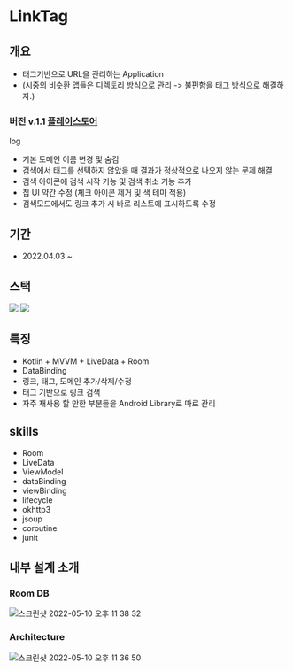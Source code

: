 # LinkTag
## 개요
- 태그기반으로 URL을 관리하는 Application
- (시중의 비슷환 앱들은 디렉토리 방식으로 관리 -> 불편함을 태그 방식으로 해결하자.)
### 버전 v.1.1  <a href ="https://play.google.com/store/apps/details?id=com.github.yeeun_yun97.toy.linksaver" target = "_blank" >플레이스토어</a>
log
- 기본 도메인 이름 변경 및 숨김
- 검색에서 태그를 선택하지 않았을 때 결과가 정상적으로 나오지 않는 문제 해결
- 검색 아이콘에 검색 시작 기능 및 검색 취소 기능 추가
- 칩 UI 약간 수정 (체크 아이콘 제거 및 색 테마 적용)
- 검색모드에서도 링크 추가 시 바로 리스트에 표시하도록 수정   

## 기간
- 2022.04.03 ~

## 스택
<img src="https://img.shields.io/badge/Android-3DDC84?style=flat-square&logo=Android&logoColor=black"/> <img src="https://img.shields.io/badge/Kotlin-7F52FF?style=flat-square&logo=Kotlin&logoColor=black"/> 

## 특징
- Kotlin + MVVM + LiveData + Room
- DataBinding
- 링크, 태그, 도메인 추가/삭제/수정
- 태그 기반으로 링크 검색
- 자주 재사용 할 만한 부분들을 Android Library로 따로 관리

## skills
- Room
- LiveData
- ViewModel
- dataBinding
- viewBinding
- lifecycle
- okhttp3 
- jsoup
- coroutine
- junit

## 내부 설계 소개
### Room DB
![스크린샷 2022-05-10 오후 11 38 32](https://user-images.githubusercontent.com/60867063/167655000-a493e766-a765-44f7-beb4-f72823bbba2b.png)    
### Architecture
![스크린샷 2022-05-10 오후 11 36 50](https://user-images.githubusercontent.com/60867063/167654673-62be891a-7719-4ea7-a357-83caaa173618.png)    

<!--
## 기능 소개 - 태그 관리
### :: 태그 생성하기 ::
![tag_create](https://user-images.githubusercontent.com/60867063/166867419-d60935ff-d039-4a20-9057-40e08ceac970.gif) 
### :: 태그 수정하기 ::
![tag_update](https://user-images.githubusercontent.com/60867063/166866973-dc5ad60c-ab29-476d-9963-24b2049f9d4b.gif)
### :: 태그 삭제하기 ::
![tag_delete](https://user-images.githubusercontent.com/60867063/166867693-1c9b59b2-8d94-4dca-9c1c-3df2f2cd0952.gif)
    
## 기능 소개 - 도메인 관리
### :: 도메인 생성하기 ::
![domain_create](https://user-images.githubusercontent.com/60867063/166867190-37ea4d82-f543-4b19-966f-a6b732628ff0.gif)
### :: 도메인 수정하기 ::
![domain_update](https://user-images.githubusercontent.com/60867063/166874717-2ca283a6-8c32-4c6a-9cf0-514655c390fa.gif)
### :: 도메인 삭제하기 ::
![domain_delete](https://user-images.githubusercontent.com/60867063/166874941-89849cf8-bd79-44fd-a713-46853ebe2fa7.gif)
    
## 기능 소개 - 링크 관리
### :: 링크 자동으로 이름 생성하기 ::
![autotitle](https://user-images.githubusercontent.com/60867063/166875761-f8c6ebf0-69ab-4ac8-9c36-144030e3b577.gif)
### :: 링크 생성하기 ::
![link_create](https://user-images.githubusercontent.com/60867063/166876018-a1b5ebcf-30c3-4ab0-838a-dc33fcfdc3b1.gif)
### :: 링크 수정하기 ::
![link_update](https://user-images.githubusercontent.com/60867063/166876047-a4e696cd-874c-47d6-bcc2-742b099e5fe3.gif)
### :: 링크 삭제하기 ::
![link_delete](https://user-images.githubusercontent.com/60867063/166876064-2bf9f07e-9bb0-4097-928c-07a2c5c568da.gif)

## 기능 소개 - 링크 검색
### :: 링크 검색하기(검색어) ::
![search_name](https://user-images.githubusercontent.com/60867063/166876082-7c5d1593-ab55-49f3-8336-2266cc635b0a.gif)
### :: 링크 검색하기(태그선택) ::
![search_tag](https://user-images.githubusercontent.com/60867063/166876225-c72476fd-ebe5-4ec7-af53-d8b1a7e26be3.gif)
-->
